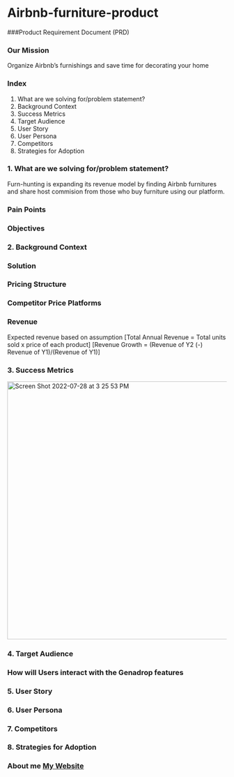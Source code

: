 # Airbnb-furniture-product


###Product Requirement Document (PRD)

### Our Mission
Organize Airbnb’s furnishings and save time for decorating your home


### Index
   1. What are we solving for/problem statement?
   2. Background Context
   3. Success Metrics
   4. Target Audience
   5. User Story
   6. User Persona
   7. Competitors
   8. Strategies for Adoption

### 1. What are we solving for/problem statement?
Furn-hunting is expanding its revenue model by finding Airbnb furnitures and share host commision from those who buy furniture using our platform.

###       Pain Points

###       Objectives

### 2. Background Context

###       Solution

###       Pricing Structure

###       Competitor Price Platforms

###       Revenue
Expected revenue based on assumption 
[Total Annual Revenue = Total units sold x price of each product]
[Revenue Growth = (Revenue of Y2 (-) Revenue of Y1)/(Revenue of Y1)]


### 3. Success Metrics

<img width="591" alt="Screen Shot 2022-07-28 at 3 25 53 PM" src="https://user-images.githubusercontent.com/51731106/181632710-cc91dfe5-28be-4724-955e-e8a20a8db917.png">

### 4. Target Audience


### How will Users interact with the Genadrop features


### 5. User Story


### 6. User Persona


### 7. Competitors


### 8. Strategies for Adoption





### About me [My Website](https://caychencom.wordpress.com/)


